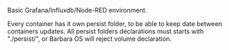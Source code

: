 Basic Grafana/Influxdb/Node-RED environment.

Every container has it own persist folder, to be able to keep date between containers updates.
All persist folders declarations must starts with "./persist/", or Barbara OS will reject volume declaration.
